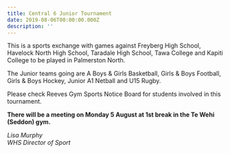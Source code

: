 ```yaml
---
title: Central 6 Junior Tournament
date: 2019-08-06T00:00:00.000Z
description: ''
---
```

This is a sports exchange with games against Freyberg High School, Havelock North High School, Taradale High School, Tawa College and Kapiti College to be played in Palmerston North.

The Junior teams going are A Boys & Girls Basketball, Girls & Boys Football, Girls & Boys Hockey, Junior A1 Netball and U15 Rugby. 

Please check Reeves Gym Sports Notice Board for students involved in this tournament. 

**There will be a meeting on Monday 5 August at 1st break in the Te Wehi (Seddon) gym.**

_Lisa Murphy_  
_WHS Director of Sport_
